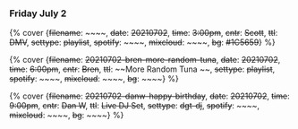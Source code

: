 ### Friday July 2

{% cover {~~filename~~: ~~~~, ~~date~~: ~~20210702~~, ~~time~~: ~~3:00pm~~, ~~cntr~~: ~~Scott~~, ~~ttl~~: ~~DMV~~, ~~settype~~: ~~playlist~~, ~~spotify~~: ~~~~, ~~mixcloud~~: ~~~~, ~~bg~~: ~~#1C5659~~} %}

{% cover {~~filename~~: ~~20210702-bren-more-random-tuna~~, ~~date~~: ~~20210702~~, ~~time~~: ~~6:00pm~~, ~~cntr~~: ~~Bren~~, ~~ttl~~: ~~More Random Tuna ~~, ~~settype~~: ~~playlist~~, ~~spotify~~: ~~~~, ~~mixcloud~~: ~~~~, ~~bg~~: ~~~~} %}

{% cover {~~filename~~: ~~20210702-danw-happy-birthday~~, ~~date~~: ~~20210702~~, ~~time~~: ~~9:00pm~~, ~~cntr~~: ~~Dan W~~, ~~ttl~~: ~~Live DJ Set~~, ~~settype~~: ~~dgt-dj~~, ~~spotify~~: ~~~~, ~~mixcloud~~: ~~~~, ~~bg~~: ~~~~} %}


<!-- See you at the weekend &#128513; -->


